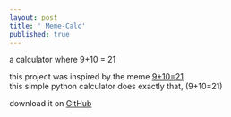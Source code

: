```yaml
---
layout: post
title: ' Meme-Calc'
published: true
---
```


a calculator where 9+10 = 21

this project was inspired by the meme [9+10=21](https://knowyourmeme.com/memes/9-10-21/)  
this simple python calculator does exactly that, (9+10=21)

download it on [GitHub](https://github.com/RobotDaniel/meme-calc)
